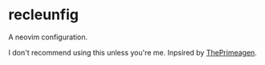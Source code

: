 # recleunfig

A neovim configuration.

I don't recommend using this unless you're me. Inpsired by [ThePrimeagen](https://www.youtube.com/watch?v=w7i4amO_zaE).
